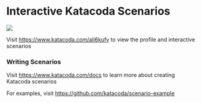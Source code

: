 # Interactive Katacoda Scenarios

[![](http://shields.katacoda.com/katacoda/ali6kufy/count.svg)](https://www.katacoda.com/ali6kufy "Get your profile on Katacoda.com")

Visit https://www.katacoda.com/ali6kufy to view the profile and interactive scenarios

### Writing Scenarios
Visit https://www.katacoda.com/docs to learn more about creating Katacoda scenarios

For examples, visit https://github.com/katacoda/scenario-example

